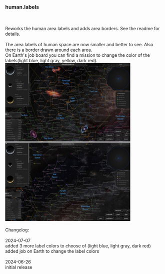 ### human.labels
<br>
<br>
Reworks the human area labels and adds area borders. See the readme for details.<br>
<br>
The area labels of human space are now smaller and better to see. Also there is a border drawn around each area.<br>
On Earth's job board you can find a mission to change the color of the labels(light blue, light gray, yellow, dark red).<br>
<img src='https://raw.githubusercontent.com/zuckung/endless-sky-plugins/master/screenshots/human.labels01.jpg' width='400'>
<img src='https://raw.githubusercontent.com/zuckung/endless-sky-plugins/master/screenshots/human.labels02.jpg' width='400'>
<br>
<br>
Changelog:<br>
<br>
2024-07-07<br>
added 3 more label colors to choose of (light blue, light gray, dark red)<br>
added job on Earth to change the label colors<br>
<br>
2024-06-26<br>
initial release<br>

